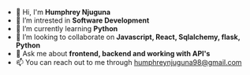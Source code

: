 - 👋 Hi, I'm **Humphrey Njuguna**
- 🔭 I’m intrested in **Software Development**
- 🌱 I’m currently learning **Python**
- 👯 I’m looking to collaborate on **Javascript, React, Sqlalchemy, flask, Python**
- 💬 Ask me about **frontend, backend and working with API's**
- 📫 You can reach out to me through humphreynjuguna98@gmail.com

